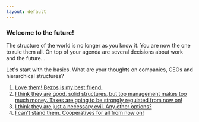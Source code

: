 ```yaml
---
layout: default
---
```


### Welcome to the future!

The structure of the world is no longer as you know it. You are now the one to rule them all. On top of your agenda are several decisions about work and the future...

Let's start with the basics. What are your thoughts on companies, CEOs and hierarchical structures?

1. [Love them! Bezos is my best friend.](./scenario-1)
2. [I think they are good, solid structures, but top management makes too much money. Taxes are going to be strongly regulated from now on!](./scenario-2)
3. [I think they are just a necessary evil. Any other options?](./scenario-3)
4. [I can't stand them. Cooperatives for all from now on!](./scenario-4)
